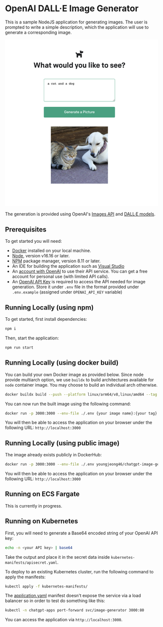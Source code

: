 # OpenAI DALL·E Image Generator
This is a sample NodeJS application for generating images. The user is prompted to write a simple description, which the application will use to generate a corresponding image. 

![a cat and a dog image](./public/index.png)

The generation is provided using OpenAI's [Images API](https://beta.openai.com/docs/guides/images) and [DALL·E models](https://openai.com/dall-e-2/).

## Prerequisites
To get started you will need:
- [Docker](https://docs.docker.com/install/) installed on your local machine.
- [Node](https://nodejs.org/en/), version v16.16 or later.
- [NPM](https://www.npmjs.com/) package manager, version 8.11 or later.
- An IDE for building the application such as [Visual Studio](https://visualstudio.microsoft.com/)
- An [account with OpenAI](https://beta.openai.com/signup) to use their API service. You can get a free account for personal use (with limited API calls).
- An [OpenAI API Key](https://beta.openai.com/account/api-keys) is required to access the API needed for image generation. Store it under `.env` file in the format provided under `.env.example` (assigned under `OPENAI_API_KEY` variable)

## Running Locally (using npm)

To get started, first install dependencies:

```sh
npm i
```

Then, start the application:

```sh
npm run start
```

## Running Locally (using docker build)

You can build your own Docker image as provided below. Since node provide multiarch option, we use `buildx` to build architectures available for `node` container image. You may choose to build an individual arch otherwise.

```sh
docker buildx build --push --platform linux/arm64/v8,linux/amd64 --tag {your image name}:{your tag} .
```

You can now run the built image using the following command:

```sh
docker run -p 3000:3000 --env-file ./.env {your image name}:{your tag}
```

You will then be able to access the application on your browser under the following URL: `http://localhost:3000`

## Running Locally (using public image)

The image already exists publicly in DockerHub:

```sh
docker run -p 3000:3000 --env-file ./.env youngjeong46/chatgpt-image-generator:alpine
```

You will then be able to access the application on your browser under the following URL: `http://localhost:3000`

## Running on ECS Fargate

This is currently in progress.

<!-- The [AWS CDK](https://aws.amazon.com/cdk/) is used to deploy the application to [ECS Fargate](https://aws.amazon.com/fargate/) and is protected with [AWS WAF](https://aws.amazon.com/waf/) via the CDK for C#. Follow the instructions in the [README.md](CdkGeoLocationApi/README.md).

Alternatively, you can use the [Docker Compose for Amazon ECS](https://docs.docker.com/cloud/ecs-integration/) integration to launch the application to ECS Fargate by using the Docker CLI. You can look at [docker-compose-ecs-demo.yml](docker-compose-ecs-demo.yml) to see a simple example. **Note:** the GeoLocationAPI project uses [OpenTelemetry](https://opentelemetry.io/) and since the Docker Compose for Amazon ECS integration currently doesn't support creating sidecars in the task definition, this simple example doesn't showcase the [aws-otel-collector](https://github.com/aws-observability/aws-otel-collector). To see that functionality, deploy with the CDK instead as mentioned above in the [README.md](CdkGeoLocationApi/README.md). -->

## Running on Kubernetes

First, you will need to generate a Base64 encoded string of your OpenAI API key:

```sh
echo -n <your API key> | base64
```

Take the output and place it in the secret data inside `kubernetes-manifests/apisecret.yaml`.

To deploy to an existing Kubernetes cluster, run the following command to apply the manifests:

```sh
kubectl apply -f kubernetes-manifests/
```

The [application.yaml](./kubernetes-manifests/application.yaml) manifest doesn't expose the service via a load balancer so in order to test do something like this:

```sh
kubectl -n chatgpt-apps port-forward svc/image-generator 3000:80 
```

You can access the application via `http://localhost:3000`.